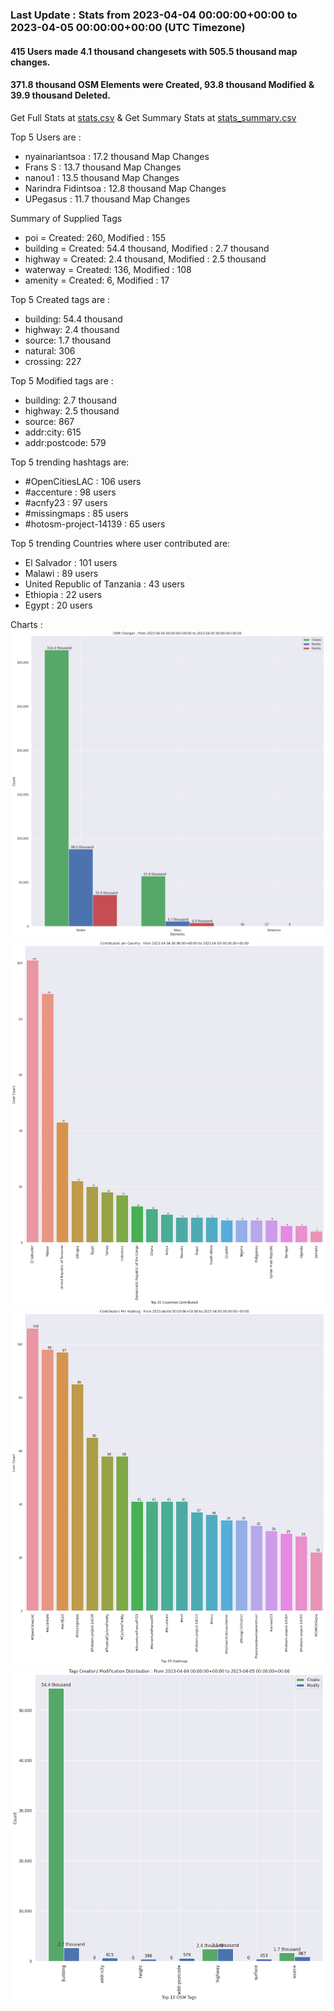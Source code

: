 ### Last Update : Stats from 2023-04-04 00:00:00+00:00 to 2023-04-05 00:00:00+00:00 (UTC Timezone)

#### 415 Users made 4.1 thousand changesets with 505.5 thousand map changes.
#### 371.8 thousand OSM Elements were Created, 93.8 thousand Modified & 39.9 thousand Deleted.
Get Full Stats at [stats.csv](/stats/hotosm/Daily/stats.csv)
 & Get Summary Stats at [stats_summary.csv](/stats/hotosm/Daily/stats_summary.csv)

Top 5 Users are : 
- nyainariantsoa : 17.2 thousand Map Changes
- Frans S : 13.7 thousand Map Changes
- nanou1 : 13.5 thousand Map Changes
- Narindra Fidintsoa : 12.8 thousand Map Changes
- UPegasus : 11.7 thousand Map Changes

Summary of Supplied Tags
- poi = Created: 260, Modified : 155
- building = Created: 54.4 thousand, Modified : 2.7 thousand
- highway = Created: 2.4 thousand, Modified : 2.5 thousand
- waterway = Created: 136, Modified : 108
- amenity = Created: 6, Modified : 17


Top 5 Created tags are :
- building: 54.4 thousand
- highway: 2.4 thousand
- source: 1.7 thousand
- natural: 306
- crossing: 227


Top 5 Modified tags are :
- building: 2.7 thousand
- highway: 2.5 thousand
- source: 867
- addr:city: 615
- addr:postcode: 579


Top 5 trending hashtags are:
- #OpenCitiesLAC : 106 users
- #accenture : 98 users
- #acnfy23 : 97 users
- #missingmaps : 85 users
- #hotosm-project-14139 : 65 users


Top 5 trending Countries where user contributed are:
- El Salvador : 101 users
- Malawi : 89 users
- United Republic of Tanzania : 43 users
- Ethiopia : 22 users
- Egypt : 20 users


 Charts : 
![Alt text](./stats_osm_changes.png) 
![Alt text](./stats_users_per_country.png) 
![Alt text](./stats_users_per_hashtag.png) 
![Alt text](./stats_tags.png) 
